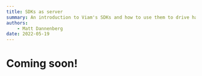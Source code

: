 ```yaml
---
title: SDKs as server
summary: An introduction to Viam's SDKs and how to use them to drive hardware not natively supported in the RDK.
authors:
    - Matt Dannenberg
date: 2022-05-19
---
```

# Coming soon!
